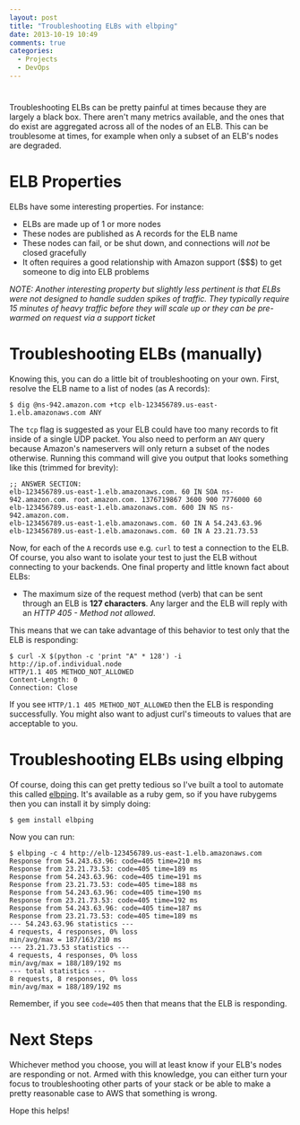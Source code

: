 ```yaml
---
layout: post
title: "Troubleshooting ELBs with elbping"
date: 2013-10-19 10:49
comments: true
categories: 
  - Projects
  - DevOps
---
```

# 

Troubleshooting ELBs can be pretty painful at times because they are
largely a black box. There aren't many metrics available, and the ones
that do exist are aggregated across all of the nodes of an ELB. This can
be troublesome at times, for example when only a subset of an ELB's
nodes are degraded.

# ELB Properties

ELBs have some interesting properties. For instance:

* ELBs are made up of 1 or more nodes
* These nodes are published as A records for the ELB name
* These nodes can fail, or be shut down, and connections will *not* be closed gracefully
* It often requires a good relationship with Amazon support ($$$) to get someone to dig into ELB problems

*NOTE: Another interesting property but slightly less pertinent is that
ELBs were not designed to handle sudden spikes of traffic. They
typically require 15 minutes of heavy traffic before they will scale up
or they can be pre-warmed on request via a support ticket*

# Troubleshooting ELBs (manually)

Knowing this, you can do a little bit of troubleshooting on your own.
First, resolve the ELB name to a list of nodes (as A records):

    $ dig @ns-942.amazon.com +tcp elb-123456789.us-east-1.elb.amazonaws.com ANY

The `tcp` flag is suggested as your ELB could have too many records to fit
inside of a single UDP packet. You also need to perform an `ANY` query because
Amazon's nameservers will only return a subset of the nodes otherwise.  Running
this command will give you output that looks something like this (trimmed for
brevity):

    ;; ANSWER SECTION:
    elb-123456789.us-east-1.elb.amazonaws.com. 60 IN SOA ns-942.amazon.com. root.amazon.com. 1376719867 3600 900 7776000 60
    elb-123456789.us-east-1.elb.amazonaws.com. 600 IN NS ns-942.amazon.com.
    elb-123456789.us-east-1.elb.amazonaws.com. 60 IN A 54.243.63.96
    elb-123456789.us-east-1.elb.amazonaws.com. 60 IN A 23.21.73.53


Now, for each of the `A` records use e.g. `curl` to test a connection to
the ELB. Of course, you also want to isolate your test to just the ELB
without connecting to your backends. One final property and little known
fact about ELBs:

* The maximum size of the request method (verb) that can be sent through an ELB is **127 characters**. Any larger and the ELB will reply with an *HTTP 405 - Method not allowed*.

This means that we can take advantage of this behavior to test only that
the ELB is responding:

    $ curl -X $(python -c 'print "A" * 128') -i http://ip.of.individual.node
    HTTP/1.1 405 METHOD_NOT_ALLOWED
    Content-Length: 0
    Connection: Close

If you see `HTTP/1.1 405 METHOD_NOT_ALLOWED` then the ELB is responding
successfully. You might also want to adjust curl's timeouts to values
that are acceptable to you.

# Troubleshooting ELBs using elbping

Of course, doing this can get pretty tedious so I've built a tool to
automate this called [elbping](https://github.com/chooper/elbping). It's
available as a ruby gem, so if you have rubygems then you can install it
by simply doing:

    $ gem install elbping

Now you can run:

    $ elbping -c 4 http://elb-123456789.us-east-1.elb.amazonaws.com
    Response from 54.243.63.96: code=405 time=210 ms
    Response from 23.21.73.53: code=405 time=189 ms
    Response from 54.243.63.96: code=405 time=191 ms
    Response from 23.21.73.53: code=405 time=188 ms
    Response from 54.243.63.96: code=405 time=190 ms
    Response from 23.21.73.53: code=405 time=192 ms
    Response from 54.243.63.96: code=405 time=187 ms
    Response from 23.21.73.53: code=405 time=189 ms
    --- 54.243.63.96 statistics ---
    4 requests, 4 responses, 0% loss
    min/avg/max = 187/163/210 ms
    --- 23.21.73.53 statistics ---
    4 requests, 4 responses, 0% loss
    min/avg/max = 188/189/192 ms
    --- total statistics ---
    8 requests, 8 responses, 0% loss
    min/avg/max = 188/189/192 ms

Remember, if you see `code=405` then that means that the ELB is responding.

# Next Steps

Whichever method you choose, you will at least know if your ELB's nodes
are responding or not. Armed with this knowledge, you can either turn
your focus to troubleshooting other parts of your stack or be able to
make a pretty reasonable case to AWS that something is wrong.

Hope this helps!

